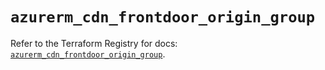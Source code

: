 # `azurerm_cdn_frontdoor_origin_group`

Refer to the Terraform Registry for docs: [`azurerm_cdn_frontdoor_origin_group`](https://registry.terraform.io/providers/hashicorp/azurerm/4.24.0/docs/resources/cdn_frontdoor_origin_group).
